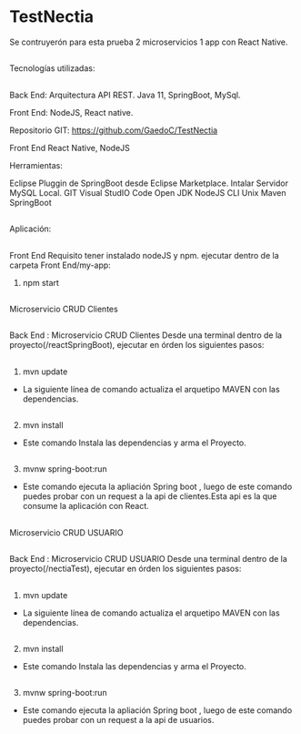 # TestNectia

Se contruyerón para esta prueba 2 microservicios 1 app con React Native.

##
Tecnologías utilizadas:
##

Back End: Arquitectura API REST.
 Java 11, SpringBoot, MySql.

Front End:
 NodeJS, React native.

Repositorio GIT: https://github.com/GaedoC/TestNectia

Front End
React Native, NodeJS

Herramientas:

Eclipse
Pluggin de SpringBoot desde Eclipse Marketplace.
Intalar Servidor MySQL Local.
GIT
Visual StudIO Code
Open JDK
NodeJS
CLI Unix
Maven
SpringBoot
##
Aplicación:
##
Front End
Requisito tener instalado nodeJS y npm.
ejecutar dentro de la carpeta Front End/my-app: 
1. npm  start

##
Microservicio CRUD Clientes
##
Back End : Microservicio CRUD Clientes
    Desde una terminal dentro de la proyecto(/reactSpringBoot), ejecutar en órden los siguientes pasos:
##
1. mvn update
- La siguiente línea de comando actualiza el arquetipo MAVEN con las dependencias.

##
2. mvn install
- Este comando Instala las dependencias y arma el Proyecto.
##
3. mvnw spring-boot:run
- Este comando ejecuta la apliación Spring boot , luego de este comando puedes probar con un request a la api de clientes.Esta api es la que consume la aplicación con React.
##
Microservicio CRUD USUARIO
##
Back End : Microservicio CRUD USUARIO
    Desde una terminal dentro de la proyecto(/nectiaTest), ejecutar en órden los siguientes pasos:
##
1. mvn update
- La siguiente línea de comando actualiza el arquetipo MAVEN con las dependencias.

##
2. mvn install
- Este comando Instala las dependencias y arma el Proyecto.
##
3. mvnw spring-boot:run
- Este comando ejecuta la apliación Spring boot , luego de este comando puedes probar con un request a la api de usuarios.




